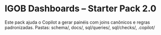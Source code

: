 # IGOB Dashboards – Starter Pack 2.0
Este pack ajuda o Copilot a gerar painéis com joins canônicos e regras padronizadas.
Pastas: schema/, docs/, sql/queries/, sql/checks/, .copilot/
